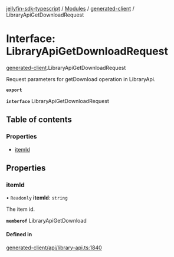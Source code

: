 [jellyfin-sdk-typescript](../README.md) / [Modules](../modules.md) / [generated-client](../modules/generated_client.md) / LibraryApiGetDownloadRequest

# Interface: LibraryApiGetDownloadRequest

[generated-client](../modules/generated_client.md).LibraryApiGetDownloadRequest

Request parameters for getDownload operation in LibraryApi.

**`export`**

**`interface`** LibraryApiGetDownloadRequest

## Table of contents

### Properties

- [itemId](generated_client.LibraryApiGetDownloadRequest.md#itemid)

## Properties

### itemId

• `Readonly` **itemId**: `string`

The item id.

**`memberof`** LibraryApiGetDownload

#### Defined in

[generated-client/api/library-api.ts:1840](https://github.com/thornbill/jellyfin-sdk-typescript/blob/7534c86/src/generated-client/api/library-api.ts#L1840)
